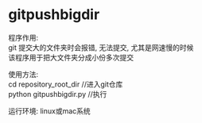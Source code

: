 # gitpushbigdir

程序作用:   
git 提交大的文件夹时会报错, 无法提交, 尤其是网速慢的时候  
该程序用于把大文件夹分成小份多次提交  

使用方法:  
cd repository_root_dir   //进入git仓库  
python gitpushbigdir.py //执行  

运行环境:  linux或mac系统  
